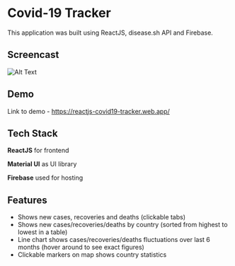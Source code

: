 # Covid-19 Tracker

This application was built using ReactJS, disease.sh API and Firebase.

## Screencast

![Alt Text](https://media.giphy.com/media/9zWQLyibyGR5g3GVVJ/giphy.gif)

## Demo

Link to demo -
https://reactjs-covid19-tracker.web.app/

## Tech Stack

**ReactJS** for frontend

**Material UI** as UI library

**Firebase** used for hosting

## Features

- Shows new cases, recoveries and deaths (clickable tabs)
- Shows new cases/recoveries/deaths by country (sorted from highest to lowest in a table)
- Line chart shows cases/recoveries/deaths fluctuations over last 6 months (hover around to see exact figures)
- Clickable markers on map shows country statistics
